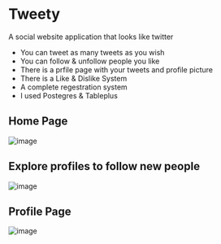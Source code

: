# Tweety

A social website application that looks like twitter

- You can tweet as many tweets as you wish
- You can follow & unfollow people you like
- There is a prfile page with your tweets and profile picture
- There is a Like & Dislike System
- A complete regestration system
- I used Postegres & Tableplus

## Home Page
![image](https://user-images.githubusercontent.com/62671812/181644107-155499c4-a5a5-427c-81f6-7ec6198f9b6a.png)

## Explore profiles to follow new people
![image](https://user-images.githubusercontent.com/62671812/181644180-82a92dad-280d-44f0-b3e1-ee756be0e3d4.png)

## Profile Page
![image](https://user-images.githubusercontent.com/62671812/181644325-7818d12c-f882-4ea5-a2d0-e2ee991766eb.png)

